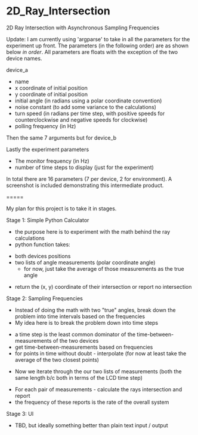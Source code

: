 # 2D_Ray_Intersection
2D Ray Intersection with Asynchronous Sampling Frequencies


Update: I am currently using 'argparse' to take in all the parameters for the experiment up front. The parameters (in the following order) are as shown below *in order*. All parameters are floats with the exception of the two device names.

device_a
 - name
 - x coordinate of initial position
 - y coordinate of initial position
 - initial angle (in radians using a polar coordinate convention)
 - noise constant (to add some variance to the calculations)
 - turn speed (in radians per time step, with positive speeds for counterclockwise and negative speeds for clockwise)
 - polling frequency (in Hz)
 
Then the same 7 arguments but for device_b 
 
Lastly the experiment parameters
 - The monitor frequency (in Hz)
 - number of time steps to display (just for the experiment)
  
In total there are 16 parameters (7 per device, 2 for environment). A screenshot is included demonstrating this intermediate product.


=====

My plan for this project is to take it in stages.



Stage 1: Simple Python Calculator
 * the purpose here is to experiment with the math behind the ray calculations
 * python function takes:
  - both devices positions
  - two lists of angle measurements (polar coordinate angle)
    * for now, just take the average of those measurements as the true angle
 * return the (x, y) coordinate of their intersection or report no intersection
 
 
 
Stage 2: Sampling Frequencies
  * Instead of doing the math with two "true" angles, break down the problem into time intervals based on the frequencies
  * My idea here is to break the problem down into time steps
   - a time step is the least common dominator of the time-between-measurements of the two devices
   - get time-between-measurements based on frequencies
   - for points in time without doubt - interpolate (for now at least take the average of the two closest points)
  * Now we iterate through the our two lists of measurements (both the same length b/c both in terms of the LCD time step)
   - For each pair of measurements - calculate the rays intersection and report
   - the frequency of these reports is the rate of the overall system
   
Stage 3: UI
  * TBD, but ideally something better than plain text input / output
